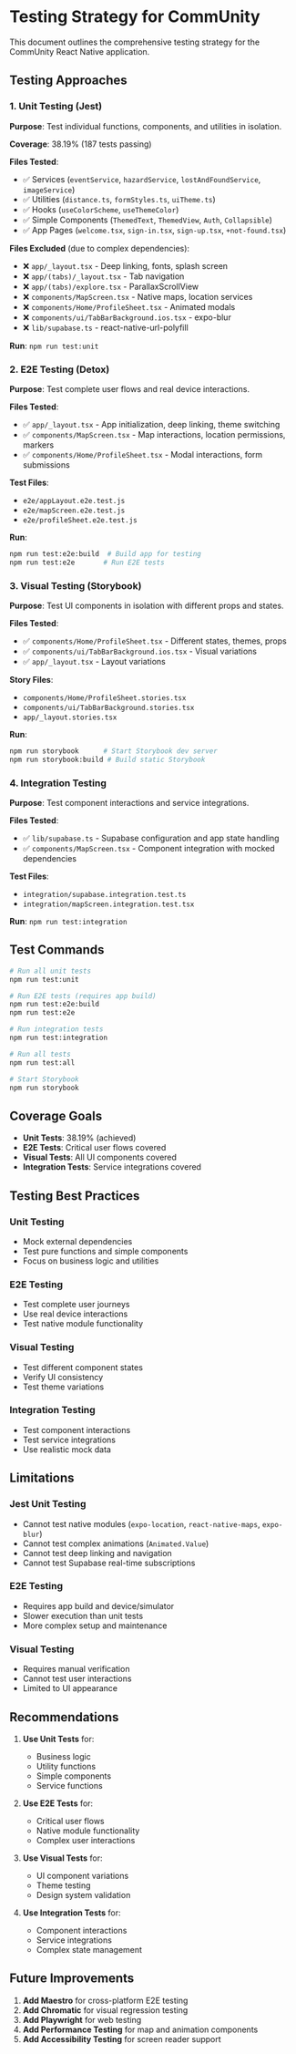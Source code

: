 # Testing Strategy for CommUnity

This document outlines the comprehensive testing strategy for the CommUnity React Native application.

## Testing Approaches

### 1. Unit Testing (Jest)
**Purpose**: Test individual functions, components, and utilities in isolation.

**Coverage**: 38.19% (187 tests passing)

**Files Tested**:
- ✅ Services (`eventService`, `hazardService`, `lostAndFoundService`, `imageService`)
- ✅ Utilities (`distance.ts`, `formStyles.ts`, `uiTheme.ts`)
- ✅ Hooks (`useColorScheme`, `useThemeColor`)
- ✅ Simple Components (`ThemedText`, `ThemedView`, `Auth`, `Collapsible`)
- ✅ App Pages (`welcome.tsx`, `sign-in.tsx`, `sign-up.tsx`, `+not-found.tsx`)

**Files Excluded** (due to complex dependencies):
- ❌ `app/_layout.tsx` - Deep linking, fonts, splash screen
- ❌ `app/(tabs)/_layout.tsx` - Tab navigation
- ❌ `app/(tabs)/explore.tsx` - ParallaxScrollView
- ❌ `components/MapScreen.tsx` - Native maps, location services
- ❌ `components/Home/ProfileSheet.tsx` - Animated modals
- ❌ `components/ui/TabBarBackground.ios.tsx` - expo-blur
- ❌ `lib/supabase.ts` - react-native-url-polyfill

**Run**: `npm run test:unit`

### 2. E2E Testing (Detox)
**Purpose**: Test complete user flows and real device interactions.

**Files Tested**:
- ✅ `app/_layout.tsx` - App initialization, deep linking, theme switching
- ✅ `components/MapScreen.tsx` - Map interactions, location permissions, markers
- ✅ `components/Home/ProfileSheet.tsx` - Modal interactions, form submissions

**Test Files**:
- `e2e/appLayout.e2e.test.js`
- `e2e/mapScreen.e2e.test.js`
- `e2e/profileSheet.e2e.test.js`

**Run**: 
```bash
npm run test:e2e:build  # Build app for testing
npm run test:e2e       # Run E2E tests
```

### 3. Visual Testing (Storybook)
**Purpose**: Test UI components in isolation with different props and states.

**Files Tested**:
- ✅ `components/Home/ProfileSheet.tsx` - Different states, themes, props
- ✅ `components/ui/TabBarBackground.ios.tsx` - Visual variations
- ✅ `app/_layout.tsx` - Layout variations

**Story Files**:
- `components/Home/ProfileSheet.stories.tsx`
- `components/ui/TabBarBackground.stories.tsx`
- `app/_layout.stories.tsx`

**Run**: 
```bash
npm run storybook      # Start Storybook dev server
npm run storybook:build # Build static Storybook
```

### 4. Integration Testing
**Purpose**: Test component interactions and service integrations.

**Files Tested**:
- ✅ `lib/supabase.ts` - Supabase configuration and app state handling
- ✅ `components/MapScreen.tsx` - Component integration with mocked dependencies

**Test Files**:
- `integration/supabase.integration.test.ts`
- `integration/mapScreen.integration.test.tsx`

**Run**: `npm run test:integration`

## Test Commands

```bash
# Run all unit tests
npm run test:unit

# Run E2E tests (requires app build)
npm run test:e2e:build
npm run test:e2e

# Run integration tests
npm run test:integration

# Run all tests
npm run test:all

# Start Storybook
npm run storybook
```

## Coverage Goals

- **Unit Tests**: 38.19% (achieved)
- **E2E Tests**: Critical user flows covered
- **Visual Tests**: All UI components covered
- **Integration Tests**: Service integrations covered

## Testing Best Practices

### Unit Testing
- Mock external dependencies
- Test pure functions and simple components
- Focus on business logic and utilities

### E2E Testing
- Test complete user journeys
- Use real device interactions
- Test native module functionality

### Visual Testing
- Test different component states
- Verify UI consistency
- Test theme variations

### Integration Testing
- Test component interactions
- Test service integrations
- Use realistic mock data

## Limitations

### Jest Unit Testing
- Cannot test native modules (`expo-location`, `react-native-maps`, `expo-blur`)
- Cannot test complex animations (`Animated.Value`)
- Cannot test deep linking and navigation
- Cannot test Supabase real-time subscriptions

### E2E Testing
- Requires app build and device/simulator
- Slower execution than unit tests
- More complex setup and maintenance

### Visual Testing
- Requires manual verification
- Cannot test user interactions
- Limited to UI appearance

## Recommendations

1. **Use Unit Tests** for:
   - Business logic
   - Utility functions
   - Simple components
   - Service functions

2. **Use E2E Tests** for:
   - Critical user flows
   - Native module functionality
   - Complex user interactions

3. **Use Visual Tests** for:
   - UI component variations
   - Theme testing
   - Design system validation

4. **Use Integration Tests** for:
   - Component interactions
   - Service integrations
   - Complex state management

## Future Improvements

1. **Add Maestro** for cross-platform E2E testing
2. **Add Chromatic** for visual regression testing
3. **Add Playwright** for web testing
4. **Add Performance Testing** for map and animation components
5. **Add Accessibility Testing** for screen reader support
